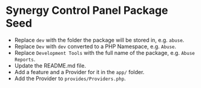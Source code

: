 # Synergy Control Panel Package Seed

 - Replace `dev` with the folder the package will be stored in, e.g. `abuse`.
 - Replace `Dev` with `dev` converted to a PHP Namespace, e.g. `Abuse`.
 - Replace `Development Tools` with the full name of the package, e.g. `Abuse Reports`.
 - Update the README.md file.
 - Add a feature and a Provider for it in the `app/` folder.
 - Add the Provider to `provides/Providers.php`.
